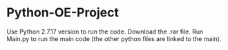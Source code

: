 # Python-OE-Project
Use Python 2.7.17 version to run the code.
Download the .rar file.
Run Main.py to run the main code (the other python files are linked to the main).
